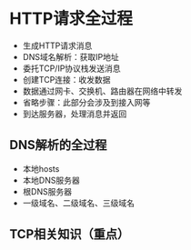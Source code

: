 # HTTP请求全过程

- 生成HTTP请求消息
- DNS域名解析：获取IP地址
- 委托TCP/IP协议栈发送消息
- 创建TCP连接：收发数据
- 数据通过网卡、交换机、路由器在网络中转发
- 省略步骤：此部分会涉及到接入网等
- 到达服务器，处理消息并返回

## DNS解析的全过程

- 本地hosts
- 本地DNS服务器
- 根DNS服务器
- 一级域名、二级域名、三级域名

## TCP相关知识（重点）


